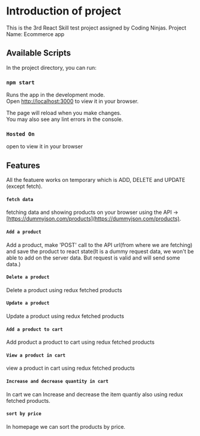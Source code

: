 # Introduction of project
This is the 3rd React Skill test project assigned by Coding Ninjas.
Project Name: Ecommerce app

## Available Scripts

In the project directory, you can run:

### `npm start`

Runs the app in the development mode.\
Open [http://localhost:3000](http://localhost:3000) to view it in your browser.

The page will reload when you make changes.\
You may also see any lint errors in the console.

### `Hosted On`
open  to view it in your browser

## Features

All the featuere works on temporary which is ADD, DELETE and UPDATE (except fetch).


#### `fetch data`
fetching data and showing products on your browser using the API -> [https://dummyjson.com/products](https://dummyjson.com/products).

#### `Add a product`
Add a product, make 'POST' call to the API url(from where we are fetching) and save the product to react state(It is a dummy request data, we won't be able to add on the server data. But request is valid and will send some data.)

#### `Delete a product`
Delete a product using redux fetched products

#### `Update a product`
Update a product using redux fetched products

#### `Add a product to cart`
Add product a product to cart using redux fetched products

#### `View a product in cart`
view a product in cart using redux fetched products

#### `Increase and decrease quantity in cart`
In cart we can Increase and decrease the item quantiy also using redux fetched products.

#### `sort by price`
In homepage we can sort the products by price.